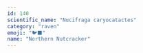 ```yaml
---
id: 140
scientific_name: "Nucifraga caryocatactes"
category: "raven"
emoji: "🐦‍⬛"
name: "Northern Nutcracker"
---
```

